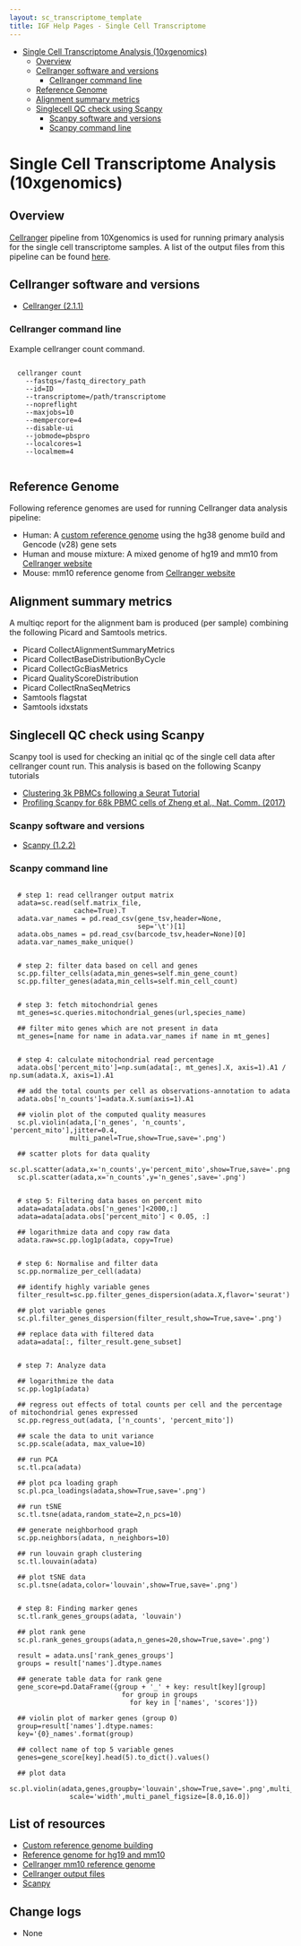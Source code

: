 ```yaml
---
layout: sc_transcriptome_template
title: IGF Help Pages - Single Cell Transcriptome
---
```

* [Single Cell Transcriptome Analysis (10xgenomics)](#single-cell-transcriptome-analysis-(10xgenomics))
  * [Overview](#overview)
  * [Cellranger software and versions](#cellranger-software-and-versions)
    * [Cellranger command line](#cellranger-command-line)
  * [Reference Genome](#reference-genome)
  * [Alignment summary metrics](#alignment-summary-metrics)
  * [Singlecell QC check using Scanpy](#singlecell-qc-check-using-scanpy)
    * [Scanpy software and versions](#scanpy-software-and-versions)
    * [Scanpy command line](#scanpy-command-line)

# Single Cell Transcriptome Analysis (10xgenomics)

## Overview

[Cellranger]((https://support.10xgenomics.com/single-cell-gene-expression/software/downloads/latest)) pipeline from 10Xgenomics is used for running primary analysis for the single cell transcriptome samples. A list of the output files from this pipeline can be found [here](https://support.10xgenomics.com/single-cell-gene-expression/software/pipelines/latest/output/overview).

## Cellranger software and versions

* [Cellranger (2.1.1)](https://support.10xgenomics.com/single-cell-gene-expression/software/downloads/latest)

### Cellranger command line
Example cellranger count command.

<pre><code>
  cellranger count 
    --fastqs=/fastq_directory_path 
    --id=ID 
    --transcriptome=/path/transcriptome
    --nopreflight 
    --maxjobs=10 
    --mempercore=4 
    --disable-ui 
    --jobmode=pbspro 
    --localcores=1 
    --localmem=4
    
</code></pre>


## Reference Genome

Following reference genomes are used for running Cellranger data analysis pipeline:

* Human: A [custom reference genome](https://support.10xgenomics.com/single-cell-gene-expression/software/pipelines/latest/advanced/references) using the hg38 genome build and Gencode (v28) gene sets
* Human and mouse mixture:  A mixed genome of hg19 and mm10 from [Cellranger website](http://cf.10xgenomics.com/supp/cell-exp/refdata-cellranger-hg19-and-mm10-2.1.0.tar.gz)
* Mouse: mm10 reference genome from [Cellranger website](http://cf.10xgenomics.com/supp/cell-exp/refdata-cellranger-mm10-2.1.0.tar.gz)


## Alignment summary metrics

A multiqc report for the alignment bam is produced (per sample) combining the following Picard and Samtools metrics.

* Picard CollectAlignmentSummaryMetrics
* Picard CollectBaseDistributionByCycle
* Picard CollectGcBiasMetrics
* Picard QualityScoreDistribution
* Picard CollectRnaSeqMetrics
* Samtools flagstat
* Samtools idxstats

## Singlecell QC check using Scanpy

Scanpy tool is used for checking an initial qc of the single cell data after cellranger count run. This analysis is based on the following Scanpy tutorials

 * [Clustering 3k PBMCs following a Seurat Tutorial](https://nbviewer.jupyter.org/github/theislab/scanpy_usage/blob/master/170505_seurat/seurat.ipynb)
 * [Profiling Scanpy for 68k PBMC cells of Zheng et al., Nat. Comm. (2017)](https://nbviewer.jupyter.org/github/theislab/scanpy_usage/blob/master/170503_zheng17/zheng17.ipynb)

### Scanpy software and versions

* [Scanpy (1.2.2)](https://scanpy.readthedocs.io/en/latest/)

### Scanpy command line

<pre><code>
  # step 1: read cellranger output matrix
  adata=sc.read(self.matrix_file,
                cache=True).T
  adata.var_names = pd.read_csv(gene_tsv,header=None,
                                sep='\t')[1]
  adata.obs_names = pd.read_csv(barcode_tsv,header=None)[0]
  adata.var_names_make_unique()


  # step 2: filter data based on cell and genes
  sc.pp.filter_cells(adata,min_genes=self.min_gene_count)
  sc.pp.filter_genes(adata,min_cells=self.min_cell_count)


  # step 3: fetch mitochondrial genes
  mt_genes=sc.queries.mitochondrial_genes(url,species_name)

  ## filter mito genes which are not present in data
  mt_genes=[name for name in adata.var_names if name in mt_genes]           


  # step 4: calculate mitochondrial read percentage
  adata.obs['percent_mito']=np.sum(adata[:, mt_genes].X, axis=1).A1 / np.sum(adata.X, axis=1).A1

  ## add the total counts per cell as observations-annotation to adata
  adata.obs['n_counts']=adata.X.sum(axis=1).A1

  ## violin plot of the computed quality measures                   
  sc.pl.violin(adata,['n_genes', 'n_counts', 'percent_mito'],jitter=0.4,
               multi_panel=True,show=True,save='.png')                                                 

  ## scatter plots for data quality    
  sc.pl.scatter(adata,x='n_counts',y='percent_mito',show=True,save='.png')                                                    
  sc.pl.scatter(adata,x='n_counts',y='n_genes',save='.png')                                                


  # step 5: Filtering data bases on percent mito
  adata=adata[adata.obs['n_genes']<2000,:]
  adata=adata[adata.obs['percent_mito'] < 0.05, :]

  ## logarithmize data and copy raw data
  adata.raw=sc.pp.log1p(adata, copy=True)                                   


  # step 6: Normalise and filter data
  sc.pp.normalize_per_cell(adata)

  ## identify highly variable genes
  filter_result=sc.pp.filter_genes_dispersion(adata.X,flavor='seurat')

  ## plot variable genes            
  sc.pl.filter_genes_dispersion(filter_result,show=True,save='.png')                                

  ## replace data with filtered data
  adata=adata[:, filter_result.gene_subset]                                 


  # step 7: Analyze data

  ## logarithmize the data
  sc.pp.log1p(adata)

  ## regress out effects of total counts per cell and the percentage of mitochondrial genes expressed                                                        
  sc.pp.regress_out(adata, ['n_counts', 'percent_mito'])  

  ## scale the data to unit variance                  
  sc.pp.scale(adata, max_value=10)

  ## run PCA                                       
  sc.tl.pca(adata)

  ## plot pca loading graph                                                          
  sc.pl.pca_loadings(adata,show=True,save='.png')                                           

  ## run tSNE
  sc.tl.tsne(adata,random_state=2,n_pcs=10)                       

  ## generate neighborhood graph                               
  sc.pp.neighbors(adata, n_neighbors=10)

  ## run louvain graph clustering                                  
  sc.tl.louvain(adata)

  ## plot tSNE data                                                  
  sc.pl.tsne(adata,color='louvain',show=True,save='.png')                                                   


  # step 8: Finding marker genes
  sc.tl.rank_genes_groups(adata, 'louvain')

  ## plot rank gene
  sc.pl.rank_genes_groups(adata,n_genes=20,show=True,save='.png')                                      

  result = adata.uns['rank_genes_groups']
  groups = result['names'].dtype.names

  ## generate table data for rank gene
  gene_score=pd.DataFrame({group + '_' + key: result[key][group]
                            for group in groups 
                              for key in ['names', 'scores']})               

  ## violin plot of marker genes (group 0)
  group=result['names'].dtype.names:
  key='{0}_names'.format(group)

  ## collect name of top 5 variable genes
  genes=gene_score[key].head(5).to_dict().values()

  ## plot data
  sc.pl.violin(adata,genes,groupby='louvain',show=True,save='.png',multi_panel=False,
               scale='width',multi_panel_figsize=[8.0,16.0])     
</code></pre>

## List of resources

* [Custom reference genome building](https://support.10xgenomics.com/single-cell-gene-expression/software/pipelines/latest/advanced/references)
* [Reference genome for hg19 and mm10](http://cf.10xgenomics.com/supp/cell-exp/refdata-cellranger-hg19-and-mm10-2.1.0.tar.gz)
* [Cellranger mm10 reference genome](http://cf.10xgenomics.com/supp/cell-exp/refdata-cellranger-mm10-2.1.0.tar.gz)
* [Cellranger output files](https://support.10xgenomics.com/single-cell-gene-expression/software/pipelines/latest/output/overview)
* [Scanpy](https://scanpy.readthedocs.io/en/latest/)

## Change logs

* None
